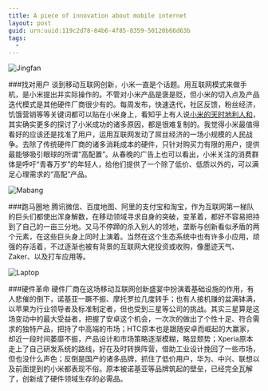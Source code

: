 ```yaml
---
title: A piece of innovation about mobile internet
layout: post
guid: urn:uuid:119c2d78-84b6-4f85-8359-50120b66d63b
tags:
  - 
---
```


![Jingfan](http://pic.yupoo.com/lishugo/Dx4bvGbs/VFgea.jpg)

###找对用户
谈到移动互联网创新，小米一直是个话题。用互联网模式来做手机，是小米提出并实际操作的。不管对小米产品是褒是贬，但小米的切入点及产品迭代模式是其他硬件厂商很少有的。每周发布，快速迭代，社区反馈，粉丝经济，饥饿营销等等关键词都可以贴在小米身上，看知乎上有人说[小米的天时地利人和](http://www.zhihu.com/question/21096220)，其实确实更多的探讨了小米成功的诸多原因，都是很难复制的。我觉得小米最值得看好的应该还是找准了用户，运用互联网发动了屌丝经济的一场小规模的人民战争。去除了传统硬件厂商的诸多消耗成本的硬件，只针对购买力有限的用户，提供最能够吸引眼球的所谓“高配置”。从春晚的广告上也可以看出，小米关注的消费群体是呼吁“青春万岁”的年轻人，给他们提供了一个除了低价、低质以外的，可以满足心理需求的“高配”产品。

![Mabang](http://pic.yupoo.com/lishugo/Dx4iHVA4/medish.jpg)

###跑马圈地
腾讯微信、百度地图、阿里的支付宝和淘宝，作为互联网第一梯队的巨头们都使出浑身解数，在移动领域寻求自身的突破，变革着，都好不容易把持到了自己的一亩三分地。又马不停蹄的杀入别人的领地，垄断与创新看似矛盾的两个元素，在这些巨头身上同时上演着。当然在这个生态系统中也有许多小应用，顽强的存活着，不过逐渐也被有背景的互联网大佬投资或收购，像墨迹天气、Zaker、以及打车应用等。

![Laptop](http://pic.yupoo.com/lishugo/Dx4l11kz/medish.jpg)

###硬件革命
硬件厂商在这场移动互联网创新盛宴中扮演着基础设施的作用，有人悲催的倒下，诺基亚一蹶不振、摩托罗拉几度转手；也有人接机赚的盆满钵满，以苹果为行业领导者及标准制定者，但也受到三星等公司的挑战。其实三星算是这场变动中的最大受益者，把握了安卓这个机会，一次次的做出了个性十足、符合需求的独特产品，把持了中高端的市场；HTC原本也是跟随安卓而崛起的大赢家，却近一段时间萎靡不振，产品设计和市场策略逐渐模糊，略显颓势；Xperia原本走上了自己研发系统的路线，好在及时转换阵营，借助工业设计挽回了一些市场，但也没什么声色；反倒是国产的诸多品牌，抓住了低价用户，华为、中兴、联想以及前面提到的小米都表现不俗。原本被诺基亚等品牌筑起的壁垒，已经完全瓦解了，创新成了硬件领域生存的必需品。

